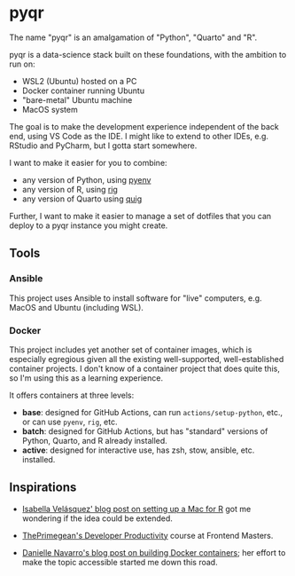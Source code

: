 # pyqr

The name "pyqr" is an amalgamation of "Python", "Quarto" and "R".

pyqr is a data-science stack built on these foundations, with the ambition to run on:

  - WSL2 (Ubuntu) hosted on a PC
  - Docker container running Ubuntu
  - "bare-metal" Ubuntu machine
  - MacOS system

The goal is to make the development experience independent of the back end, using VS Code as the IDE. 
I might like to extend to other IDEs, e.g. RStudio and PyCharm, but I gotta start somewhere.

I want to make it easier for you to combine:

- any version of Python, using [pyenv](https://github.com/pyenv/pyenv)
- any version of R, using [rig](https://github.com/r-lib/rig)
- any version of Quarto using [quig](https://github.com/ijlyttle/quig)

Further, I want to make it easier to manage a set of dotfiles that you can deploy to a pyqr instance you might create.

## Tools

### Ansible

This project uses Ansible to install software for "live" computers, e.g. MacOS and Ubuntu (including WSL).

### Docker

This project includes yet another set of container images, which is especially egregious given all the existing well-supported, well-established container projects. I don't know of a container project that does quite this, so I'm using this as a learning experience. 

It offers containers at three levels:

- **base**: designed for GitHub Actions, can run `actions/setup-python`, etc., or can use `pyenv`, `rig`, etc. 
- **batch**: designed for GitHub Actions, but has "standard" versions of Python, Quarto, and R already installed.
- **active**: designed for interactive use, has zsh, stow, ansible, etc. installed.

## Inspirations

- [Isabella Velásquez' blog post on setting up a Mac for R](https://ivelasq.rbind.io/blog/macos-rig/) got me wondering if the idea could be extended.

- [ThePrimegean's Developer Productivity](https://frontendmasters.com/courses/developer-productivity/) course at Frontend Masters.

- [Danielle Navarro's blog post on building Docker containers](https://blog.djnavarro.net/posts/2023-01-01_playing-with-docker/); her effort to make the topic accessible started me down this road. 
